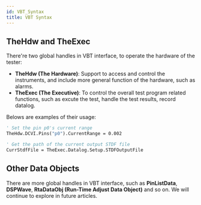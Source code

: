 ```yaml
---
id: VBT_Syntax
title: VBT Syntax
---
```


## TheHdw and TheExec

There're two global handles in VBT interface, to operate the hardware of the tester:

- **TheHdw (The Hardware)**: Support to access and control the instruments, and include more general function of the hardware, such as alarms.
- **TheExec (The Executive)**: To control the overall test program related functions, such as excute the test, handle the test results, record datalog.

Belows are examples of their usage:

```vb
' Set the pin p0's current range
TheHdw.DCVI.Pins("p0").CurrentRange = 0.002

' Get the path of the current output STDF file
CurrStdfFile = TheExec.Datalog.Setup.STDFOutputFile
```

## Other Data Objects

There are more global handles in VBT interface, such as **PinListData**, **DSPWave**, **RtaDataObj (Run-Time Adjust Data Object)** and so on. We will continue to explore in future articles.
